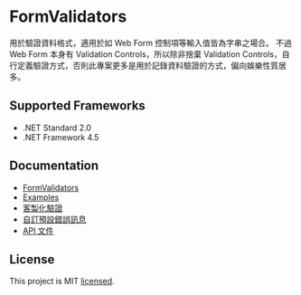 # FormValidators

用於驗證資料格式，適用於如 Web Form 控制項等輸入值皆為字串之場合。
不過 Web Form 本身有 Validation Controls，所以除非捨棄 Validation Controls，自行定義驗證方式，否則此專案更多是用於記錄資料驗證的方式，偏向娛樂性質居多。

## Supported Frameworks
* .NET Standard 2.0
* .NET Framework 4.5

## Documentation
* [FormValidators](./docs/Guide/FormValidators.md)
* [Examples](./docs/Guide/Examples.md)
* [客製化驗證](./docs/Guide/%E5%AE%A2%E8%A3%BD%E5%8C%96%E9%A9%97%E8%AD%89.md)
* [自訂預設錯誤訊息](./docs/Guide/%E8%87%AA%E8%A8%82%E9%A0%90%E8%A8%AD%E9%8C%AF%E8%AA%A4%E8%A8%8A%E6%81%AF.md)
* [API 文件](./docs/API/index.md)

## License
This project is MIT [licensed](https://github.com/CloudyWing/FormValidators/blob/master/LICENSE.md).
